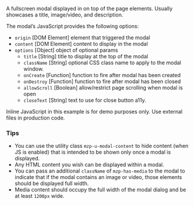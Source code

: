 A fullscreen modal displayed in on top of the page elements. Usually showcases
a title, image/video, and description.

The modal’s JavaScript provides the following options:
- `origin` [DOM Element] element that triggered the modal
- `content` [DOM Element] content to display in the modal
- `options` [Object] object of optional params
  - `title` [String] title to display at the top of the modal
  - `className` [String] optional CSS class name to apply to the modal window.
  - `onCreate` [Function] function to fire after modal has been created
  - `onDestroy` [Function] function to fire after modal has been closed
  - `allowScroll` [Boolean] allow/restrict page scrolling when modal is open
  - `closeText` [String] text to use for close button a11y.

Inline JavaScript in this example is for demo purposes only. Use external files
in production code.

### Tips

- You can use the utility class `mzp-u-modal-content` to hide content (when JS
  is enabled) that is intended to be shown only once a modal is displayed.
- Any HTML content you wish can be displayed within a modal.
- You can pass an additional `className` of `mzp-has-media` to the modal to
  indicate that if the modal contains an image or video, those elements should
  be displayed full width.
- Media content should occupy the full width of the modal dialog and be at
  least `1200px` wide.
